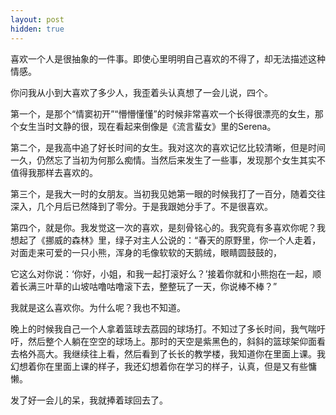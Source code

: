 ```yaml
---
layout: post
hidden: true
---
```

喜欢一个人是很抽象的一件事。即使心里明明自己喜欢的不得了，却无法描述这种情感。

你问我从小到大喜欢了多少人，我歪着头认真想了一会儿说，四个。

第一个，是那个“情窦初开”“懵懵懂懂”的时候非常喜欢一个长得很漂亮的女生，那个女生当时文静的很，现在看起来倒像是《流言蜚女》里的Serena。

第二个，是我高中追了好长时间的女生。我对这次的喜欢记忆比较清晰，但是时间一久，仍然忘了当初为何那么痴情。当然后来发生了一些事，发现那个女生其实不值得我那样去喜欢的。

第三个，是我大一时的女朋友。当初我见她第一眼的时候我打了一百分，随着交往深入，几个月后已然降到了零分。于是我跟她分手了。不是很喜欢。

第四个，就是你。我发觉这一次的喜欢，是刻骨铭心的。我究竟有多喜欢你呢？我想起了《挪威的森林》里，绿子对主人公说的：“春天的原野里，你一个人走着，对面走来可爱的一只小熊，浑身的毛像软软的天鹅绒，眼睛圆鼓鼓的，

它这么对你说：‘你好，小姐，和我一起打滚好么？’接着你就和小熊抱在一起，顺着长满三叶草的山坡咕噜咕噜滚下去，整整玩了一天，你说棒不棒？”

我就是这么喜欢你。为什么呢？我也不知道。

晚上的时候我自己一个人拿着篮球去荔园的球场打。不知过了多长时间，我气喘吁吁，然后整个人躺在空空的球场上。那时的天空是紫黑色的，斜斜的篮球架仰面看去格外高大。我继续往上看，然后看到了长长的教学楼，我知道你在里面上课。我幻想着你在里面上课的样子，我还幻想着你在学习的样子，认真，但是又有些慵懒。

发了好一会儿的呆，我就捧着球回去了。